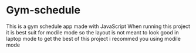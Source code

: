 # Gym-schedule
This is a gym schedule app made with JavaScript
When running this project it is best suit for modile mode so the layout is not meant to look good in laptop mode
to get the best of this project i recommed you using modile mode
